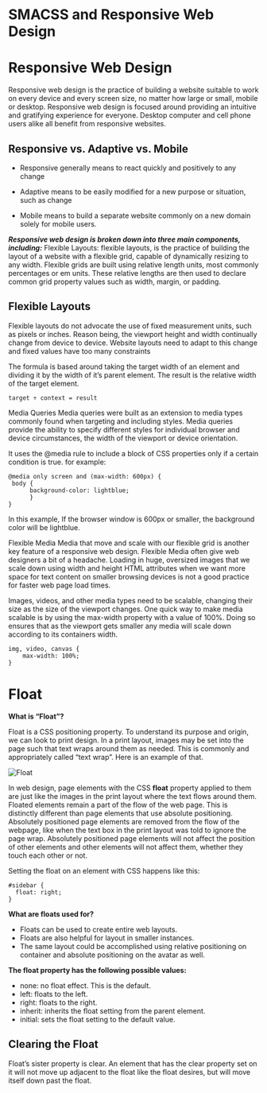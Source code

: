 # SMACSS and Responsive Web Design

# Responsive Web Design

Responsive web design is the practice of building a website suitable to work on every device and every screen size, no matter how large or small, mobile or desktop. Responsive web design is focused around providing an intuitive and gratifying experience for everyone. Desktop computer and cell phone users alike all benefit from responsive websites.

## Responsive vs. Adaptive vs. Mobile

* Responsive generally means to react quickly and positively to any change

* Adaptive means to be easily modified for a new purpose or situation, such as change

* Mobile means to build a separate website commonly on a new domain solely for mobile users.

***Responsive web design is broken down into three main components, including:*** Flexible Layouts: flexible layouts, is the practice of building the layout of a website with a flexible grid, capable of dynamically resizing to any width. Flexible grids are built using relative length units, most commonly percentages or em units. These relative lengths are then used to declare common grid property values such as width, margin, or padding.

## Flexible Layouts

Flexible layouts do not advocate the use of fixed measurement units, such as pixels or inches. Reason being, the viewport height and width continually change from device to device. Website layouts need to adapt to this change and fixed values have too many constraints

The formula is based around taking the target width of an element and dividing it by the width of it’s parent element. The result is the relative width of the target element.

```target ÷ context = result```

Media Queries Media queries were built as an extension to media types commonly found when targeting and including styles. Media queries provide the ability to specify different styles for individual browser and device circumstances, the width of the viewport or device orientation.

It uses the @media rule to include a block of CSS properties only if a certain condition is true. for example:
```
@media only screen and (max-width: 600px) {
 body {
      background-color: lightblue;
      }
}
```
In this example, If the browser window is 600px or smaller, the background color will be lightblue.

Flexible Media Media that move and scale with our flexible grid is another key feature of a responsive web design. Flexible Media often give web designers a bit of a headache. Loading in huge, oversized images that we scale down using width and height HTML attributes when we want more space for text content on smaller browsing devices is not a good practice for faster web page load times.

Images, videos, and other media types need to be scalable, changing their size as the size of the viewport changes. One quick way to make media scalable is by using the max-width property with a value of 100%. Doing so ensures that as the viewport gets smaller any media will scale down according to its containers width.
```
img, video, canvas {
    max-width: 100%;
}
```

# Float

**What is “Float”?**

Float is a CSS positioning property. To understand its purpose and origin, we can look to print design. In a print layout, images may be set into the page such that text wraps around them as needed. This is commonly and appropriately called “text wrap”. Here is an example of that.

![Float](../img/float1.webp)

In web design, page elements with the CSS **float** property applied to them are just like the images in the print layout where the text flows around them. Floated elements remain a part of the flow of the web page. This is distinctly different than page elements that use absolute positioning. Absolutely positioned page elements are removed from the flow of the webpage, like when the text box in the print layout was told to ignore the page wrap. Absolutely positioned page elements will not affect the position of other elements and other elements will not affect them, whether they touch each other or not.

Setting the float on an element with CSS happens like this:

```
#sidebar {
  float: right;			
}
```

**What are floats used for?**

* Floats can be used to create entire web layouts.
* Floats are also helpful for layout in smaller instances.
* The same layout could be accomplished using relative positioning on container and absolute positioning on the avatar as well. 

**The float property has the following possible values:**
* none: no float effect. This is the default.
* left: floats to the left.
* right: floats to the right.
* inherit: inherits the float setting from the parent element.
* initial: sets the float setting to the default value.

## Clearing the Float

Float’s sister property is clear. An element that has the clear property set on it will not move up adjacent to the float like the float desires, but will move itself down past the float.






